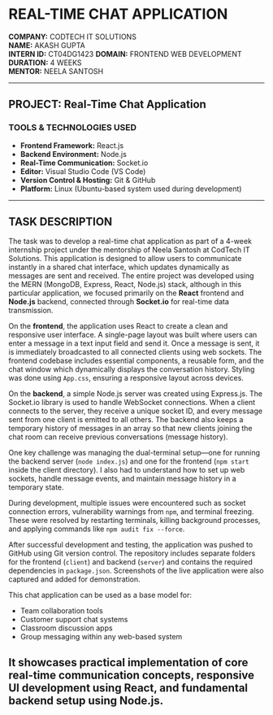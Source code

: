 # REAL-TIME CHAT APPLICATION

**COMPANY:** CODTECH IT SOLUTIONS  
**NAME:** AKASH GUPTA  
**INTERN ID:** CT04DG1423
**DOMAIN:** FRONTEND WEB DEVELOPMENT  
**DURATION:** 4 WEEKS  
**MENTOR:** NEELA SANTOSH

---

## PROJECT: Real-Time Chat Application

### TOOLS & TECHNOLOGIES USED

- **Frontend Framework:** React.js  
- **Backend Environment:** Node.js  
- **Real-Time Communication:** Socket.io  
- **Editor:** Visual Studio Code (VS Code)  
- **Version Control & Hosting:** Git & GitHub  
- **Platform:** Linux (Ubuntu-based system used during development)

---

## TASK DESCRIPTION

The task was to develop a real-time chat application as part of a 4-week internship project under the mentorship of Neela Santosh at CodTech IT Solutions.
This application is designed to allow users to communicate instantly in a shared chat interface, which updates dynamically as messages are sent and received.
The entire project was developed using the MERN (MongoDB, Express, React, Node.js) stack, although in this particular application, we focused primarily on 
the **React** frontend and **Node.js** backend, connected through **Socket.io** for real-time data transmission.

On the **frontend**, the application uses React to create a clean and responsive user interface. A single-page layout was built where users can enter a message 
in a text input field and send it. Once a message is sent, it is immediately broadcasted to all connected clients using web sockets. The frontend codebase includes 
essential components, a reusable form, and the chat window which dynamically displays the conversation history. Styling was done using `App.css`, ensuring a responsive 
layout across devices.

On the **backend**, a simple Node.js server was created using Express.js. The Socket.io library is used to handle WebSocket connections. When a client connects to the 
server, they receive a unique socket ID, and every message sent from one client is emitted to all others. The backend also keeps a temporary history of messages in an 
array so that new clients joining the chat room can receive previous conversations (message history).

One key challenge was managing the dual-terminal setup—one for running the backend server (`node index.js`) and one for the frontend (`npm start` inside the client 
directory). I also had to understand how to set up web sockets, handle message events, and maintain message history in a temporary state.

During development, multiple issues were encountered such as socket connection errors, vulnerability warnings from `npm`, and terminal freezing. These were resolved by 
restarting terminals, killing background processes, and applying commands like `npm audit fix --force`.

After successful development and testing, the application was pushed to GitHub using Git version control. The repository includes separate folders for the frontend 
(`client`) and backend (`server`) and contains the required dependencies in `package.json`. Screenshots of the live application were also captured and added for 
demonstration.

This chat application can be used as a base model for:
- Team collaboration tools
- Customer support chat systems
- Classroom discussion apps
- Group messaging within any web-based system

It showcases practical implementation of core real-time communication concepts, responsive UI development using React, and fundamental backend setup using Node.js.
---
